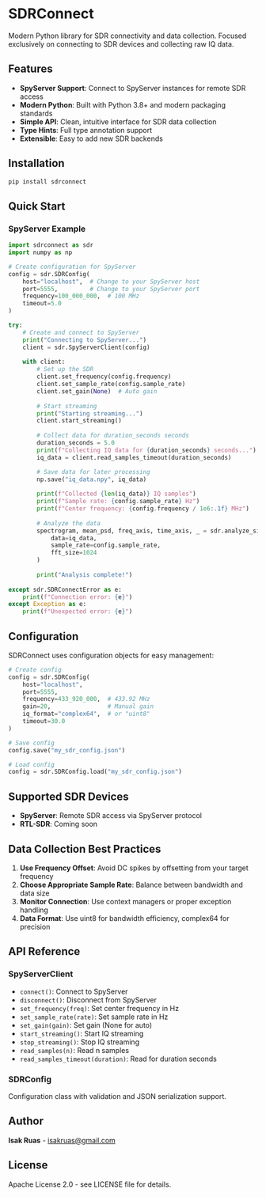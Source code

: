# SDRConnect

Modern Python library for SDR connectivity and data collection. Focused exclusively on connecting to SDR devices and collecting raw IQ data.

## Features

- **SpyServer Support**: Connect to SpyServer instances for remote SDR access
- **Modern Python**: Built with Python 3.8+ and modern packaging standards
- **Simple API**: Clean, intuitive interface for SDR data collection
- **Type Hints**: Full type annotation support
- **Extensible**: Easy to add new SDR backends

## Installation

```bash
pip install sdrconnect
```

## Quick Start

### SpyServer Example

```python
import sdrconnect as sdr
import numpy as np

# Create configuration for SpyServer
config = sdr.SDRConfig(
    host="localhost",  # Change to your SpyServer host
    port=5555,         # Change to your SpyServer port
    frequency=100_000_000,  # 100 MHz
    timeout=5.0
)

try:
    # Create and connect to SpyServer
    print("Connecting to SpyServer...")
    client = sdr.SpyServerClient(config)
    
    with client:
        # Set up the SDR
        client.set_frequency(config.frequency)
        client.set_sample_rate(config.sample_rate)
        client.set_gain(None)  # Auto gain
        
        # Start streaming
        print("Starting streaming...")
        client.start_streaming()
        
        # Collect data for duration_seconds seconds
        duration_seconds = 5.0
        print(f"Collecting IQ data for {duration_seconds} seconds...")
        iq_data = client.read_samples_timeout(duration_seconds)

        # Save data for later processing
        np.save("iq_data.npy", iq_data)
        
        print(f"Collected {len(iq_data)} IQ samples")
        print(f"Sample rate: {config.sample_rate} Hz")
        print(f"Center frequency: {config.frequency / 1e6:.1f} MHz")
        
        # Analyze the data
        spectrogram, mean_psd, freq_axis, time_axis, _ = sdr.analyze_signal(
            data=iq_data,
            sample_rate=config.sample_rate,
            fft_size=1024
        )
        
        print("Analysis complete!") 
        
except sdr.SDRConnectError as e:
    print(f"Connection error: {e}")
except Exception as e:
    print(f"Unexpected error: {e}")
```

## Configuration

SDRConnect uses configuration objects for easy management:

```python
# Create config
config = sdr.SDRConfig(
    host="localhost",
    port=5555,
    frequency=433_920_000,  # 433.92 MHz
    gain=20,                # Manual gain
    iq_format="complex64",  # or "uint8"
    timeout=30.0
)

# Save config
config.save("my_sdr_config.json")

# Load config
config = sdr.SDRConfig.load("my_sdr_config.json")
```

## Supported SDR Devices

- **SpyServer**: Remote SDR access via SpyServer protocol
- **RTL-SDR**: Coming soon

## Data Collection Best Practices

1. **Use Frequency Offset**: Avoid DC spikes by offsetting from your target frequency
2. **Choose Appropriate Sample Rate**: Balance between bandwidth and data size
3. **Monitor Connection**: Use context managers or proper exception handling
4. **Data Format**: Use uint8 for bandwidth efficiency, complex64 for precision

## API Reference

### SpyServerClient

- `connect()`: Connect to SpyServer
- `disconnect()`: Disconnect from SpyServer  
- `set_frequency(freq)`: Set center frequency in Hz
- `set_sample_rate(rate)`: Set sample rate in Hz
- `set_gain(gain)`: Set gain (None for auto)
- `start_streaming()`: Start IQ streaming
- `stop_streaming()`: Stop IQ streaming
- `read_samples(n)`: Read n samples
- `read_samples_timeout(duration)`: Read for duration seconds

### SDRConfig

Configuration class with validation and JSON serialization support.

## Author

**Isak Ruas** - isakruas@gmail.com

## License

Apache License 2.0 - see LICENSE file for details.
